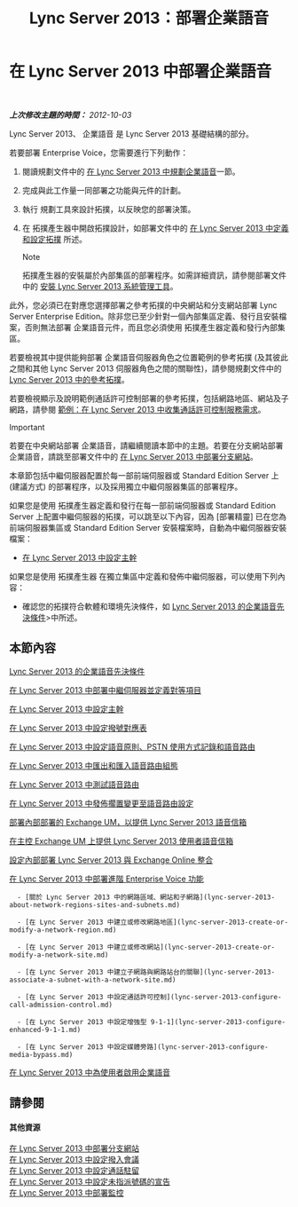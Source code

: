 ﻿---
title: Lync Server 2013：部署企業語音
TOCTitle: 部署企業語音
ms:assetid: b5b593a6-ac30-461c-8c8c-0041e2c9ab04
ms:mtpsurl: https://technet.microsoft.com/zh-tw/library/Gg412876(v=OCS.15)
ms:contentKeyID: 49292069
ms.date: 08/24/2015
mtps_version: v=OCS.15
ms.translationtype: HT
---

# 在 Lync Server 2013 中部署企業語音

 

_**上次修改主題的時間：** 2012-10-03_

Lync Server 2013、 企業語音 是 Lync Server 2013 基礎結構的部分。

若要部署 Enterprise Voice，您需要進行下列動作：

1.  閱讀規劃文件中的 [在 Lync Server 2013 中規劃企業語音](lync-server-2013-planning-for-enterprise-voice.md)一節。

2.  完成與此工作量一同部署之功能與元件的計劃。

3.  執行 規劃工具來設計拓撲，以反映您的部署決策。

4.  在 拓撲產生器中開啟拓撲設計，如部署文件中的 [在 Lync Server 2013 中定義和設定拓撲](lync-server-2013-defining-and-configuring-the-topology.md) 所述。
    
    > [!NOTE]  
    > 拓撲產生器的安裝屬於內部集區的部署程序。如需詳細資訊，請參閱部署文件中的 <a href="lync-server-2013-install-lync-server-administrative-tools.md">安裝 Lync Server 2013 系統管理工具</a>。
    


此外，您必須已在對應您選擇部署之參考拓撲的中央網站和分支網站部署 Lync Server Enterprise Edition。除非您已至少針對一個內部集區定義、發行且安裝檔案，否則無法部署 企業語音元件，而且您必須使用 拓撲產生器定義和發行內部集區。

若要檢視其中提供能夠部署 企業語音伺服器角色之位置範例的參考拓撲 (及其彼此之間和其他 Lync Server 2013 伺服器角色之間的關聯性)，請參閱規劃文件中的 [Lync Server 2013 中的參考拓撲](lync-server-2013-reference-topologies.md)。

若要檢視顯示及說明範例通話許可控制部署的參考拓撲，包括網路地區、網站及子網路，請參閱 [範例：在 Lync Server 2013 中收集通話許可控制服務需求](lync-server-2013-example-of-gathering-your-requirements-for-call-admission-control.md)。

> [!IMPORTANT]  
> 若要在中央網站部署 企業語音，請繼續閱讀本節中的主題。若要在分支網站部署 企業語音，請跳至部署文件中的 <a href="lync-server-2013-deploying-branch-sites.md">在 Lync Server 2013 中部署分支網站</a>。



本章節包括中繼伺服器配置於每一部前端伺服器或 Standard Edition Server 上 (建議方式) 的部署程序，以及採用獨立中繼伺服器集區的部署程序。

如果您是使用 拓撲產生器定義和發行在每一部前端伺服器或 Standard Edition Server 上配置中繼伺服器的拓撲，可以跳至以下內容，因為 \[部署精靈\] 已在您為前端伺服器集區或 Standard Edition Server 安裝檔案時，自動為中繼伺服器安裝檔案：

  - [在 Lync Server 2013 中設定主幹](lync-server-2013-configuring-trunks.md)

如果您是使用 拓撲產生器 在獨立集區中定義和發佈中繼伺服器，可以使用下列內容：

  - 確認您的拓撲符合軟體和環境先決條件，如 [Lync Server 2013 的企業語音先決條件](lync-server-2013-enterprise-voice-prerequisites.md)\>中所述。

## 本節內容

   [Lync Server 2013 的企業語音先決條件](lync-server-2013-enterprise-voice-prerequisites.md)

   [在 Lync Server 2013 中部署中繼伺服器並定義對等項目](lync-server-2013-deploying-mediation-servers-and-defining-peers.md)

   [在 Lync Server 2013 中設定主幹](lync-server-2013-configuring-trunks.md)

   [在 Lync Server 2013 中設定撥號對應表](lync-server-2013-configuring-dial-plans.md)

   [在 Lync Server 2013 中設定語音原則、PSTN 使用方式記錄和語音路由](lync-server-2013-configuring-voice-policies-pstn-usage-records-and-voice-routes.md)

   [在 Lync Server 2013 中匯出和匯入語音路由組態](lync-server-2013-exporting-and-importing-voice-routing-configuration.md)

   [在 Lync Server 2013 中測試語音路由](lync-server-2013-test-voice-routing.md)

   [在 Lync Server 2013 中發佈擱置變更至語音路由設定](lync-server-2013-publish-pending-changes-to-the-voice-routing-configuration.md)

   [部署內部部署的 Exchange UM，以提供 Lync Server 2013 語音信箱](lync-server-2013-deploying-on-premises-exchange-um-to-provide-lync-server-2013-voice-mail.md)

   [在主控 Exchange UM 上提供 Lync Server 2013 使用者語音信箱](lync-server-2013-providing-lync-server-users-voice-mail-on-hosted-exchange-um.md)

   [設定內部部署 Lync Server 2013 與 Exchange Online 整合](lync-server-2013-configuring-on-premises-lync-server-integration-with-exchange-online.md)

   [在 Lync Server 2013 中部署進階 Enterprise Voice 功能](lync-server-2013-deploying-advanced-enterprise-voice-features.md)
    
      - [關於 Lync Server 2013 中的網路區域、網站和子網路](lync-server-2013-about-network-regions-sites-and-subnets.md)
    
      - [在 Lync Server 2013 中建立或修改網路地區](lync-server-2013-create-or-modify-a-network-region.md)
    
      - [在 Lync Server 2013 中建立或修改網站](lync-server-2013-create-or-modify-a-network-site.md)
    
      - [在 Lync Server 2013 中建立子網路與網路站台的關聯](lync-server-2013-associate-a-subnet-with-a-network-site.md)
    
      - [在 Lync Server 2013 中設定通話許可控制](lync-server-2013-configure-call-admission-control.md)
    
      - [在 Lync Server 2013 中設定增強型 9-1-1](lync-server-2013-configure-enhanced-9-1-1.md)
    
      - [在 Lync Server 2013 中設定媒體旁路](lync-server-2013-configure-media-bypass.md)

   [在 Lync Server 2013 中為使用者啟用企業語音](lync-server-2013-enable-users-for-enterprise-voice.md)

## 請參閱

#### 其他資源

[在 Lync Server 2013 中部署分支網站](lync-server-2013-deploying-branch-sites.md)  
[在 Lync Server 2013 中設定撥入會議](lync-server-2013-configuring-dial-in-conferencing.md)  
[在 Lync Server 2013 中設定通話駐留](lync-server-2013-configuring-call-park.md)  
[在 Lync Server 2013 中設定未指派號碼的宣告](lync-server-2013-configuring-announcements-for-unassigned-numbers.md)  
[在 Lync Server 2013 中部署監控](lync-server-2013-deploying-monitoring.md)

